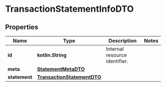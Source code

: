 
# TransactionStatementInfoDTO

## Properties
Name | Type | Description | Notes
------------ | ------------- | ------------- | -------------
**id** | **kotlin.String** | Internal resource identifier. | 
**meta** | [**StatementMetaDTO**](StatementMetaDTO.md) |  | 
**statement** | [**TransactionStatementDTO**](TransactionStatementDTO.md) |  | 



